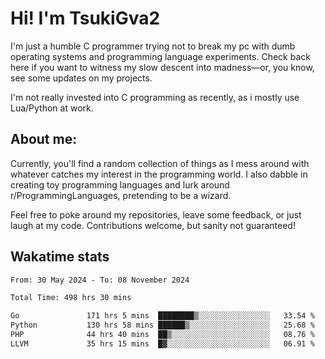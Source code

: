 # Hi! I'm TsukiGva2

I'm just a humble C programmer trying not to break my pc with dumb operating systems and programming language experiments. Check back here if you want to witness my slow descent into madness—or, you know, see some updates on my projects.

I'm not really invested into C programming as recently, as i mostly use Lua/Python at work.

## About me:

Currently, you'll find a random collection of things as I mess around with whatever catches my interest in the programming world. I also dabble in creating toy programming languages and lurk around r/ProgrammingLanguages, pretending to be a wizard.

Feel free to poke around my repositories, leave some feedback, or just laugh at my code. Contributions welcome, but sanity not guaranteed!

## Wakatime stats
<!--START_SECTION:waka-->

```txt
From: 30 May 2024 - To: 08 November 2024

Total Time: 498 hrs 30 mins

Go               171 hrs 5 mins  ████████▒░░░░░░░░░░░░░░░░   33.54 %
Python           130 hrs 58 mins ██████▒░░░░░░░░░░░░░░░░░░   25.68 %
PHP              44 hrs 40 mins  ██▒░░░░░░░░░░░░░░░░░░░░░░   08.76 %
LLVM             35 hrs 15 mins  █▓░░░░░░░░░░░░░░░░░░░░░░░   06.91 %
```

<!--END_SECTION:waka-->
